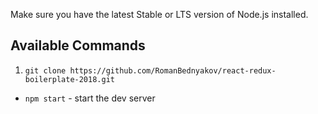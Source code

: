 Make sure you have the latest Stable or LTS version of Node.js installed.

## Available Commands
1. `git clone https://github.com/RomanBednyakov/react-redux-boilerplate-2018.git`
- `npm start` - start the dev server

